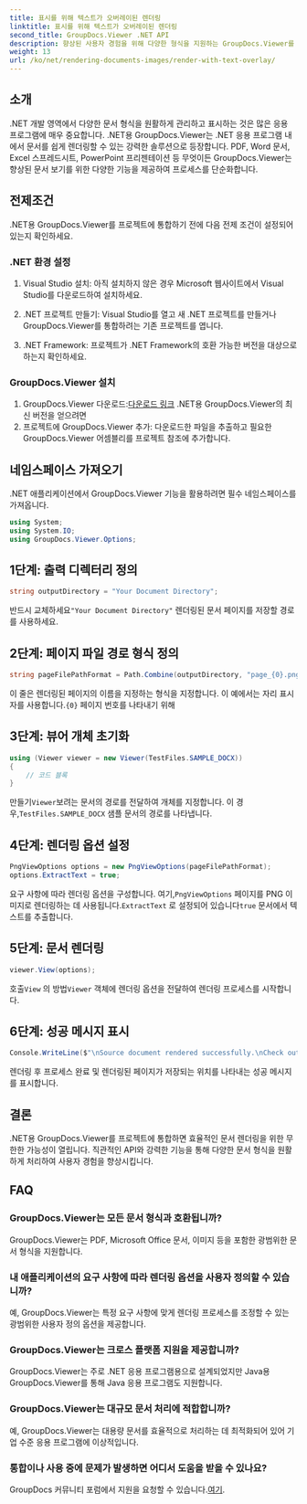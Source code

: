 ```yaml
---
title: 표시를 위해 텍스트가 오버레이된 렌더링
linktitle: 표시를 위해 텍스트가 오버레이된 렌더링
second_title: GroupDocs.Viewer .NET API
description: 향상된 사용자 경험을 위해 다양한 형식을 지원하는 GroupDocs.Viewer를 사용하여 .NET 응용 프로그램에서 문서를 원활하게 렌더링합니다.
weight: 13
url: /ko/net/rendering-documents-images/render-with-text-overlay/
---
```

## 소개
.NET 개발 영역에서 다양한 문서 형식을 원활하게 관리하고 표시하는 것은 많은 응용 프로그램에 매우 중요합니다. .NET용 GroupDocs.Viewer는 .NET 응용 프로그램 내에서 문서를 쉽게 렌더링할 수 있는 강력한 솔루션으로 등장합니다. PDF, Word 문서, Excel 스프레드시트, PowerPoint 프리젠테이션 등 무엇이든 GroupDocs.Viewer는 향상된 문서 보기를 위한 다양한 기능을 제공하여 프로세스를 단순화합니다.
## 전제조건
.NET용 GroupDocs.Viewer를 프로젝트에 통합하기 전에 다음 전제 조건이 설정되어 있는지 확인하세요.
### .NET 환경 설정
1. Visual Studio 설치: 아직 설치하지 않은 경우 Microsoft 웹사이트에서 Visual Studio를 다운로드하여 설치하세요.
   
2. .NET 프로젝트 만들기: Visual Studio를 열고 새 .NET 프로젝트를 만들거나 GroupDocs.Viewer를 통합하려는 기존 프로젝트를 엽니다.
3. .NET Framework: 프로젝트가 .NET Framework의 호환 가능한 버전을 대상으로 하는지 확인하세요.
### GroupDocs.Viewer 설치
1.  GroupDocs.Viewer 다운로드:[다운로드 링크](https://releases.groupdocs.com/viewer/net/) .NET용 GroupDocs.Viewer의 최신 버전을 얻으려면
2. 프로젝트에 GroupDocs.Viewer 추가: 다운로드한 파일을 추출하고 필요한 GroupDocs.Viewer 어셈블리를 프로젝트 참조에 추가합니다.

## 네임스페이스 가져오기
.NET 애플리케이션에서 GroupDocs.Viewer 기능을 활용하려면 필수 네임스페이스를 가져옵니다.
```csharp
using System;
using System.IO;
using GroupDocs.Viewer.Options;
```

## 1단계: 출력 디렉터리 정의
```csharp
string outputDirectory = "Your Document Directory";
```
 반드시 교체하세요`"Your Document Directory"` 렌더링된 문서 페이지를 저장할 경로를 사용하세요.
## 2단계: 페이지 파일 경로 형식 정의
```csharp
string pageFilePathFormat = Path.Combine(outputDirectory, "page_{0}.png");
```
 이 줄은 렌더링된 페이지의 이름을 지정하는 형식을 지정합니다. 이 예에서는 자리 표시자를 사용합니다.`{0}` 페이지 번호를 나타내기 위해
## 3단계: 뷰어 개체 초기화
```csharp
using (Viewer viewer = new Viewer(TestFiles.SAMPLE_DOCX))
{
    // 코드 블록
}
```
 만들기`Viewer`보려는 문서의 경로를 전달하여 개체를 지정합니다. 이 경우,`TestFiles.SAMPLE_DOCX` 샘플 문서의 경로를 나타냅니다.
## 4단계: 렌더링 옵션 설정
```csharp
PngViewOptions options = new PngViewOptions(pageFilePathFormat);
options.ExtractText = true;
```
 요구 사항에 따라 렌더링 옵션을 구성합니다. 여기,`PngViewOptions` 페이지를 PNG 이미지로 렌더링하는 데 사용됩니다.`ExtractText` 로 설정되어 있습니다`true` 문서에서 텍스트를 추출합니다.
## 5단계: 문서 렌더링
```csharp
viewer.View(options);
```
 호출`View` 의 방법`Viewer` 객체에 렌더링 옵션을 전달하여 렌더링 프로세스를 시작합니다.
## 6단계: 성공 메시지 표시
```csharp
Console.WriteLine($"\nSource document rendered successfully.\nCheck output in {outputDirectory}.");
```
렌더링 후 프로세스 완료 및 렌더링된 페이지가 저장되는 위치를 나타내는 성공 메시지를 표시합니다.

## 결론
.NET용 GroupDocs.Viewer를 프로젝트에 통합하면 효율적인 문서 렌더링을 위한 무한한 가능성이 열립니다. 직관적인 API와 강력한 기능을 통해 다양한 문서 형식을 원활하게 처리하여 사용자 경험을 향상시킵니다.
## FAQ
### GroupDocs.Viewer는 모든 문서 형식과 호환됩니까?
GroupDocs.Viewer는 PDF, Microsoft Office 문서, 이미지 등을 포함한 광범위한 문서 형식을 지원합니다.
### 내 애플리케이션의 요구 사항에 따라 렌더링 옵션을 사용자 정의할 수 있습니까?
예, GroupDocs.Viewer는 특정 요구 사항에 맞게 렌더링 프로세스를 조정할 수 있는 광범위한 사용자 정의 옵션을 제공합니다.
### GroupDocs.Viewer는 크로스 플랫폼 지원을 제공합니까?
GroupDocs.Viewer는 주로 .NET 응용 프로그램용으로 설계되었지만 Java용 GroupDocs.Viewer를 통해 Java 응용 프로그램도 지원합니다.
### GroupDocs.Viewer는 대규모 문서 처리에 적합합니까?
예, GroupDocs.Viewer는 대용량 문서를 효율적으로 처리하는 데 최적화되어 있어 기업 수준 응용 프로그램에 이상적입니다.
### 통합이나 사용 중에 문제가 발생하면 어디서 도움을 받을 수 있나요?
 GroupDocs 커뮤니티 포럼에서 지원을 요청할 수 있습니다.[여기](https://forum.groupdocs.com/c/viewer/9).